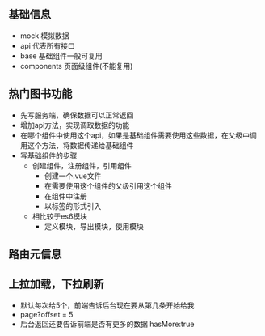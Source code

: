 ## 基础信息
- mock 模拟数据
- api 代表所有接口
- base 基础组件一般可复用
- components 页面级组件(不能复用)

## 热门图书功能

- 先写服务端，确保数据可以正常返回
- 增加api方法，实现调取数据的功能
- 在哪个组件中使用这个api，如果是基础组件需要使用这些数据，在父级中调用这个方法，将数据传递给基础组件
- 写基础组件的步骤
    - 创建组件，注册组件，引用组件
        - 创建一个.vue文件
        - 在需要使用这个组件的父级引用这个组件
        - 在组件中注册
        - 以标签的形式引入
    - 相比较于es6模块
        - 定义模块，导出模块，使用模块


## 路由元信息

## 上拉加载，下拉刷新

- 默认每次给5个，前端告诉后台现在要从第几条开始给我
- page?offset = 5
- 后台返回还要告诉前端是否有更多的数据 hasMore:true


